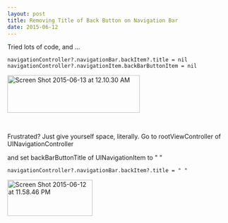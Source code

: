 ```yaml
---
layout: post
title: Removing Title of Back Button on Navigation Bar
date: 2015-06-12
---
```


Tried lots of code, and ...
<pre><code>navigationController?.navigationBar.backItem?.title = nil
navigationController?.navigationItem.backBarButtonItem = nil</code></pre>

<a href="http://anilgoktas.github.io/assets/2015/06/Screen-Shot-2015-06-13-at-12.10.30-AM.png"><img class="alignnone size-full wp-image-77" src="http://anilgoktas.github.io/assets/2015/06/Screen-Shot-2015-06-13-at-12.10.30-AM.png" alt="Screen Shot 2015-06-13 at 12.10.30 AM" width="300" height="85" /></a>

&nbsp;

Frustrated? Just give yourself space, literally. Go to rootViewController of UINavigationController

and set backBarButtonTitle of UINavigationItem to " "
<pre><code>navigationController?.navigationBar.backItem?.title = " "</code></pre>
<a href="http://anilgoktas.github.io/assets/2015/06/Screen-Shot-2015-06-12-at-11.58.46-PM.png"><img class="alignnone size-full wp-image-76" src="http://anilgoktas.github.io/assets/2015/06/Screen-Shot-2015-06-12-at-11.58.46-PM.png" alt="Screen Shot 2015-06-12 at 11.58.46 PM" width="193" height="82" /></a>